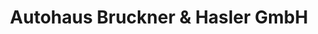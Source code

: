 ---
title: "Autohaus Bruckner & Hasler GmbH"
url: /nuernberg/autohaus-bruckner-und-hasler-gmbh/
shop: Autohaus
---